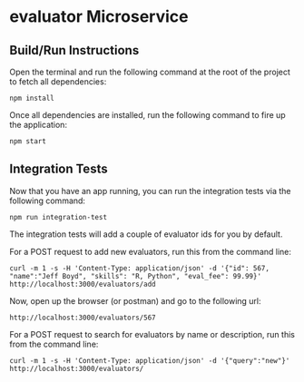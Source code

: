 evaluator Microservice
====================

## Build/Run Instructions

Open the terminal and run the following command at the root of the project to fetch all dependencies:

```
npm install
```

Once all dependencies are installed, run the following command to fire up the application:

```
npm start
```

## Integration Tests

Now that you have an app running, you can run the integration tests via the following command:

```
npm run integration-test
```

The integration tests will add a couple of evaluator ids for you by default.

For a POST request to add new evaluators, run this from the command line:

```
curl -m 1 -s -H 'Content-Type: application/json' -d '{"id": 567, "name":"Jeff Boyd", "skills": "R, Python", "eval_fee": 99.99}' http://localhost:3000/evaluators/add
```

Now, open up the browser (or postman) and go to the following url:

```
http://localhost:3000/evaluators/567
```

For a POST request to search for evaluators by name or description, run this from the command line:

```
curl -m 1 -s -H 'Content-Type: application/json' -d '{"query":"new"}' http://localhost:3000/evaluators/
```
